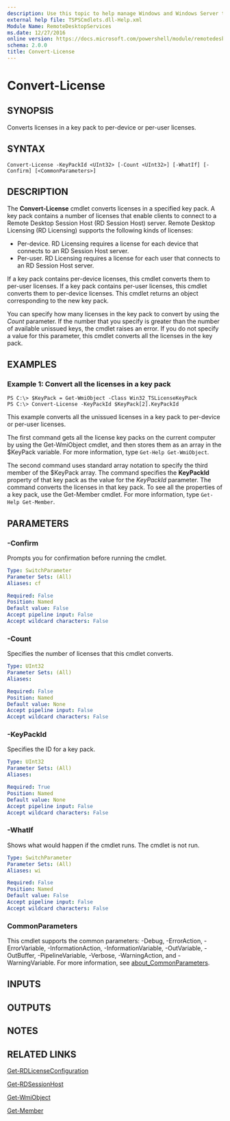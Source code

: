 ```yaml
---
description: Use this topic to help manage Windows and Windows Server technologies with Windows PowerShell.
external help file: TSPSCmdlets.dll-Help.xml
Module Name: RemoteDesktopServices
ms.date: 12/27/2016
online version: https://docs.microsoft.com/powershell/module/remotedesktopservices/convert-license?view=windowsserver2022-ps&wt.mc_id=ps-gethelp
schema: 2.0.0
title: Convert-License
---
```


# Convert-License

## SYNOPSIS
Converts licenses in a key pack to per-device or per-user licenses.

## SYNTAX

```
Convert-License -KeyPackId <UInt32> [-Count <UInt32>] [-WhatIf] [-Confirm] [<CommonParameters>]
```

## DESCRIPTION
The **Convert-License** cmdlet converts licenses in a specified key pack.
A key pack contains a number of licenses that enable clients to connect to a Remote Desktop Session Host (RD Session Host) server.
Remote Desktop Licensing (RD Licensing) supports the following kinds of licenses:

- Per-device.
RD Licensing requires a license for each device that connects to an RD Session Host server.
- Per-user.
RD Licensing requires a license for each user that connects to an RD Session Host server.

If a key pack contains per-device licenses, this cmdlet converts them to per-user licenses.
If a key pack contains per-user licenses, this cmdlet converts them to per-device licenses.
This cmdlet returns an object corresponding to the new key pack.

You can specify how many licenses in the key pack to convert by using the *Count* parameter.
If the number that you specify is greater than the number of available unissued keys, the cmdlet raises an error.
If you do not specify a value for this parameter, this cmdlet converts all the licenses in the key pack.

## EXAMPLES

### Example 1: Convert all the licenses in a key pack
```
PS C:\> $KeyPack = Get-WmiObject -Class Win32_TSLicenseKeyPack
PS C:\> Convert-License -KeyPackId $KeyPack[2].KeyPackId
```

This example converts all the unissued licenses in a key pack to per-device or per-user licenses.

The first command gets all the license key packs on the current computer by using the Get-WmiObject cmdlet, and then stores them as an array in the $KeyPack variable.
For more information, type `Get-Help Get-WmiObject`.

The second command uses standard array notation to specify the third member of the $KeyPack array.
The command specifies the **KeyPackId** property of that key pack as the value for the *KeyPackId* parameter.
The command converts the licenses in that key pack.
To see all the properties of a key pack, use the Get-Member cmdlet.
For more information, type `Get-Help Get-Member`.

## PARAMETERS

### -Confirm
Prompts you for confirmation before running the cmdlet.

```yaml
Type: SwitchParameter
Parameter Sets: (All)
Aliases: cf

Required: False
Position: Named
Default value: False
Accept pipeline input: False
Accept wildcard characters: False
```

### -Count
Specifies the number of licenses that this cmdlet converts.

```yaml
Type: UInt32
Parameter Sets: (All)
Aliases:

Required: False
Position: Named
Default value: None
Accept pipeline input: False
Accept wildcard characters: False
```

### -KeyPackId
Specifies the ID for a key pack.

```yaml
Type: UInt32
Parameter Sets: (All)
Aliases:

Required: True
Position: Named
Default value: None
Accept pipeline input: False
Accept wildcard characters: False
```

### -WhatIf
Shows what would happen if the cmdlet runs.
The cmdlet is not run.

```yaml
Type: SwitchParameter
Parameter Sets: (All)
Aliases: wi

Required: False
Position: Named
Default value: False
Accept pipeline input: False
Accept wildcard characters: False
```

### CommonParameters
This cmdlet supports the common parameters: -Debug, -ErrorAction, -ErrorVariable, -InformationAction, -InformationVariable, -OutVariable, -OutBuffer, -PipelineVariable, -Verbose, -WarningAction, and -WarningVariable. For more information, see [about_CommonParameters](https://go.microsoft.com/fwlink/?LinkID=113216).

## INPUTS

## OUTPUTS

## NOTES

## RELATED LINKS

[Get-RDLicenseConfiguration](../rdmgmt/Get-RDLicenseConfiguration.md)

[Get-RDSessionHost](../rdmgmt/Get-RDSessionHost.md)

[Get-WmiObject](https://go.microsoft.com/fwlink/?LinkId=821595)

[Get-Member](https://go.microsoft.com/fwlink/?LinkId=821792)
